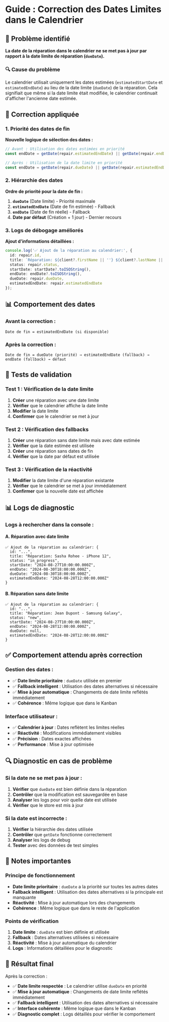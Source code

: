 # Guide : Correction des Dates Limites dans le Calendrier

## 🎯 Problème identifié

**La date de la réparation dans le calendrier ne se met pas à jour par rapport à la date limite de réparation (`dueDate`).**

### 🔍 Cause du problème

Le calendrier utilisait uniquement les dates estimées (`estimatedStartDate` et `estimatedEndDate`) au lieu de la date limite (`dueDate`) de la réparation. Cela signifiait que même si la date limite était modifiée, le calendrier continuait d'afficher l'ancienne date estimée.

## 🔧 Correction appliquée

### 1. Priorité des dates de fin

**Nouvelle logique de sélection des dates :**
```typescript
// Avant : Utilisation des dates estimées en priorité
const endDate = getDate(repair.estimatedEndDate) || getDate(repair.endDate) || ...

// Après : Utilisation de la date limite en priorité
const endDate = getDate(repair.dueDate) || getDate(repair.estimatedEndDate) || getDate(repair.endDate) || ...
```

### 2. Hiérarchie des dates

**Ordre de priorité pour la date de fin :**
1. **`dueDate`** (Date limite) - Priorité maximale
2. **`estimatedEndDate`** (Date de fin estimée) - Fallback
3. **`endDate`** (Date de fin réelle) - Fallback
4. **Date par défaut** (Création + 1 jour) - Dernier recours

### 3. Logs de débogage améliorés

**Ajout d'informations détaillées :**
```typescript
console.log('✅ Ajout de la réparation au calendrier:', {
  id: repair.id,
  title: `Réparation: ${client?.firstName || ''} ${client?.lastName || ''} - ${device?.brand || ''} ${device?.model || ''}`,
  status: repair.status,
  startDate: startDate?.toISOString(),
  endDate: endDate?.toISOString(),
  dueDate: repair.dueDate,
  estimatedEndDate: repair.estimatedEndDate
});
```

## 📊 Comportement des dates

### Avant la correction :
```
Date de fin = estimatedEndDate (si disponible)
```

### Après la correction :
```
Date de fin = dueDate (priorité) → estimatedEndDate (fallback) → endDate (fallback) → défaut
```

## 🧪 Tests de validation

### Test 1 : Vérification de la date limite
1. **Créer** une réparation avec une date limite
2. **Vérifier** que le calendrier affiche la date limite
3. **Modifier** la date limite
4. **Confirmer** que le calendrier se met à jour

### Test 2 : Vérification des fallbacks
1. **Créer** une réparation sans date limite mais avec date estimée
2. **Vérifier** que la date estimée est utilisée
3. **Créer** une réparation sans dates de fin
4. **Vérifier** que la date par défaut est utilisée

### Test 3 : Vérification de la réactivité
1. **Modifier** la date limite d'une réparation existante
2. **Vérifier** que le calendrier se met à jour immédiatement
3. **Confirmer** que la nouvelle date est affichée

## 📊 Logs de diagnostic

### Logs à rechercher dans la console :

#### A. Réparation avec date limite
```
✅ Ajout de la réparation au calendrier: {
  id: "...",
  title: "Réparation: Sasha Rohee - iPhone 12",
  status: "in_progress",
  startDate: "2024-08-27T10:00:00.000Z",
  endDate: "2024-08-30T18:00:00.000Z",
  dueDate: "2024-08-30T18:00:00.000Z",
  estimatedEndDate: "2024-08-28T12:00:00.000Z"
}
```

#### B. Réparation sans date limite
```
✅ Ajout de la réparation au calendrier: {
  id: "...",
  title: "Réparation: Jean Dupont - Samsung Galaxy",
  status: "new",
  startDate: "2024-08-27T10:00:00.000Z",
  endDate: "2024-08-28T12:00:00.000Z",
  dueDate: null,
  estimatedEndDate: "2024-08-28T12:00:00.000Z"
}
```

## ✅ Comportement attendu après correction

### Gestion des dates :
- ✅ **Date limite prioritaire** : `dueDate` utilisée en premier
- ✅ **Fallback intelligent** : Utilisation des dates alternatives si nécessaire
- ✅ **Mise à jour automatique** : Changements de date limite reflétés immédiatement
- ✅ **Cohérence** : Même logique que dans le Kanban

### Interface utilisateur :
- ✅ **Calendrier à jour** : Dates reflètent les limites réelles
- ✅ **Réactivité** : Modifications immédiatement visibles
- ✅ **Précision** : Dates exactes affichées
- ✅ **Performance** : Mise à jour optimisée

## 🔍 Diagnostic en cas de problème

### Si la date ne se met pas à jour :

1. **Vérifier** que `dueDate` est bien définie dans la réparation
2. **Contrôler** que la modification est sauvegardée en base
3. **Analyser** les logs pour voir quelle date est utilisée
4. **Vérifier** que le store est mis à jour

### Si la date est incorrecte :

1. **Vérifier** la hiérarchie des dates utilisée
2. **Contrôler** que `getDate` fonctionne correctement
3. **Analyser** les logs de debug
4. **Tester** avec des données de test simples

## 📝 Notes importantes

### Principe de fonctionnement
- **Date limite prioritaire** : `dueDate` a la priorité sur toutes les autres dates
- **Fallback intelligent** : Utilisation des dates alternatives si la principale est manquante
- **Réactivité** : Mise à jour automatique lors des changements
- **Cohérence** : Même logique que dans le reste de l'application

### Points de vérification
1. **Date limite** : `dueDate` est bien définie et utilisée
2. **Fallback** : Dates alternatives utilisées si nécessaire
3. **Réactivité** : Mise à jour automatique du calendrier
4. **Logs** : Informations détaillées pour le diagnostic

## 🎯 Résultat final

Après la correction :
- ✅ **Date limite respectée** : Le calendrier utilise `dueDate` en priorité
- ✅ **Mise à jour automatique** : Changements de date limite reflétés immédiatement
- ✅ **Fallback intelligent** : Utilisation des dates alternatives si nécessaire
- ✅ **Interface cohérente** : Même logique que dans le Kanban
- ✅ **Diagnostic complet** : Logs détaillés pour vérifier le comportement
